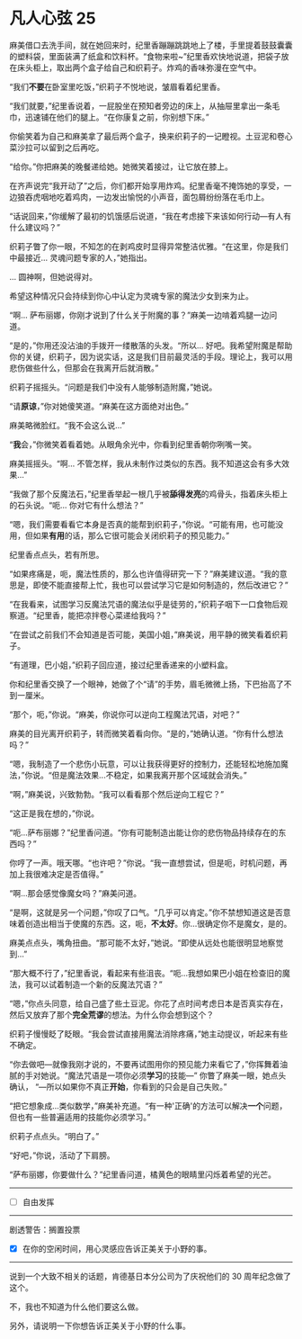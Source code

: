 # 凡人心弦 25

麻美借口去洗手间，就在她回来时，纪里香蹦蹦跳跳地上了楼，手里提着鼓鼓囊囊的塑料袋，里面装满了纸盒和饮料杯。“食物来啦~”纪里香欢快地说道，把袋子放在床头柜上，取出两个盒子给自己和织莉子。炸鸡的香味弥漫在空气中。

“我们**不要**在卧室里吃饭，”织莉子不悦地说，皱眉看着纪里香。

“我们就要，”纪里香说着，一屁股坐在预知者旁边的床上，从抽屉里拿出一条毛巾，迅速铺在他们的腿上。“在你康复之前，你别想下床。”

你偷笑着为自己和麻美拿了最后两个盒子，换来织莉子的一记瞪视。土豆泥和卷心菜沙拉可以留到之后再吃。

“给你。”你把麻美的晚餐递给她。她微笑着接过，让它放在膝上。

在齐声说完“我开动了”之后，你们都开始享用炸鸡。纪里香毫不掩饰她的享受，一边狼吞虎咽地吃着鸡肉，一边发出愉悦的小声音，面包屑纷纷落在毛巾上。

“话说回来，”你缓解了最初的饥饿感后说道，“我在考虑接下来该如何行动—有人有什么建议吗？”

织莉子瞥了你一眼，不知怎的在剥鸡皮时显得异常整洁优雅。“在这里，你是我们中最接近... 灵魂问题专家的人，”她指出。

... 圆神啊，但她说得对。

希望这种情况只会持续到你心中认定为灵魂专家的魔法少女到来为止。

“啊... 萨布丽娜，你刚才说到了什么关于附魔的事？”麻美一边啃着鸡腿一边问道。

“是的，”你用还没沾油的手拨开一缕散落的头发。“所以... 好吧。我希望附魔是帮助你的关键，织莉子，因为说实话，这是我们目前最灵活的手段。理论上，我可以用悲伤做些什么，但那会在我离开后就消散。”

织莉子摇摇头。“问题是我们中没有人能够制造附魔，”她说。

“请**原谅**，”你对她傻笑道。“麻美在这方面绝对出色。”

麻美略微脸红。“我不会这么说...”

“**我**会，”你微笑着看着她。从眼角余光中，你看到纪里香朝你咧嘴一笑。

麻美摇摇头。“啊... 不管怎样，我从未制作过类似的东西。我不知道这会有多大效果...”

“我做了那个反魔法石，”纪里香举起一根几乎被**舔得发亮**的鸡骨头，指着床头柜上的石头说。“呃... 你对它有什么想法？”

“嗯，我们需要看看它本身是否真的能帮到织莉子，”你说。“可能有用，也可能没用，但如果**有用**的话，那么它很可能会关闭织莉子的预见能力。”

纪里香点点头，若有所思。

“如果疼痛是，呃，魔法性质的，那么也许值得研究一下？”麻美建议道。“我的意思是，即使不能直接帮上忙，我也可以尝试学习它是如何制造的，然后改进它？”

“在我看来，试图学习反魔法咒语的魔法似乎是徒劳的，”织莉子咽下一口食物后观察道。“纪里香，能把凉拌卷心菜递给我吗？”

“在尝试之前我们不会知道是否可能，美国小姐，”麻美说，用平静的微笑看着织莉子。

“有道理，巴小姐，”织莉子回应道，接过纪里香递来的小塑料盒。

你和纪里香交换了一个眼神，她做了个“请”的手势，眉毛微微上扬，下巴抬高了不到一厘米。

“那个，呃，”你说。“麻美，你说你可以逆向工程魔法咒语，对吧？”

麻美的目光离开织莉子，转而微笑着看向你。“是的，”她确认道。“你有什么想法吗？”

“嗯，我制造了一个悲伤小玩意，可以让我获得更好的控制力，还能轻松地施加魔法，”你说。“但是魔法效果...不稳定，如果我离开那个区域就会消失。”

“啊，”麻美说，兴致勃勃。“我可以看看那个然后逆向工程它？”

“这正是我在想的，”你说。

“呃...萨布丽娜？”纪里香问道。“你有可能制造出能让你的悲伤物品持续存在的东西吗？”

你哼了一声。哦天哪。“也许吧？”你说。“我一直想尝试，但是呃，时机问题，再加上我很难决定是否值得。”

“啊...那会感觉像魔女吗？”麻美问道。

“是啊，这就是另一个问题，”你叹了口气。“几乎可以肯定。”你不禁想知道这是否意味着创造出相当于使魔的东西。这，呃，**不太好**。你...很确定你不是魔女，是的。

麻美点点头，嘴角扭曲。“那可能不太好，”她说。“即使从远处也能很明显地察觉到...”

“那大概不行了，”纪里香说，看起来有些沮丧。“呃...我想如果巴小姐在检查旧的魔法，我可以试着制造一个新的反魔法咒语？”

“嗯，”你点头同意，给自己盛了些土豆泥。你花了点时间考虑日本是否真实存在，然后又放弃了那个**完全荒谬**的想法。为什么你会想到这个？

织莉子慢慢眨了眨眼。“我会尝试直接用魔法消除疼痛，”她主动提议，听起来有些不确定。

“你去做吧—就像我刚才说的，不要再试图用你的预见能力来看它了，”你挥舞着油腻的手对她说。“魔法咒语是一项你必须**学习**的技能—” 你瞥了麻美一眼，她点头确认， “—所以如果你不真正**开始**，你看到的只会是自己失败。”

“把它想象成...类似数学，”麻美补充道。“有一种'正确'的方法可以解决**一个**问题，但也有一些普遍适用的技能你必须学习。”

织莉子点点头。“明白了。”

“好吧，”你说，活动了下肩膀。

“萨布丽娜，你要做什么？”纪里香问道，橘黄色的眼睛里闪烁着希望的光芒。

---

- [ ] 自由发挥

---

剧透警告：搁置投票

- [x] 在你的空闲时间，用心灵感应告诉正美关于小野的事。

---

说到一个大致不相关的话题，肯德基日本分公司为了庆祝他们的 30 周年纪念做了这个。

不，我也不知道为什么他们要这么做。

另外，请说明一下你想告诉正美关于小野的什么事。
